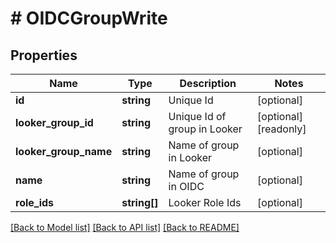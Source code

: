# # OIDCGroupWrite

## Properties

Name | Type | Description | Notes
------------ | ------------- | ------------- | -------------
**id** | **string** | Unique Id | [optional]
**looker_group_id** | **string** | Unique Id of group in Looker | [optional] [readonly]
**looker_group_name** | **string** | Name of group in Looker | [optional]
**name** | **string** | Name of group in OIDC | [optional]
**role_ids** | **string[]** | Looker Role Ids | [optional]

[[Back to Model list]](../../README.md#models) [[Back to API list]](../../README.md#endpoints) [[Back to README]](../../README.md)
